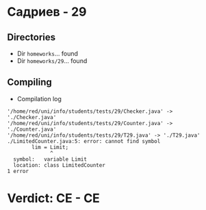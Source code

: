 # Садриев - 29
## Directories
- Dir `homeworks`... found
- Dir `homeworks/29`... found
## Compiling
- Compilation log
```
'/home/red/uni/info/students/tests/29/Checker.java' -> './Checker.java'
'/home/red/uni/info/students/tests/29/Counter.java' -> './Counter.java'
'/home/red/uni/info/students/tests/29/T29.java' -> './T29.java'
./LimitedCounter.java:5: error: cannot find symbol
		lim = Limit;
		      ^
  symbol:   variable Limit
  location: class LimitedCounter
1 error

```
# Verdict: **CE** - CE
